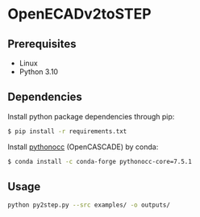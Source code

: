 # OpenECADv2toSTEP

## Prerequisites

- Linux
- Python 3.10

## Dependencies

Install python package dependencies through pip:

```bash
$ pip install -r requirements.txt
```

Install [pythonocc](https://github.com/tpaviot/pythonocc-core) (OpenCASCADE) by conda:

```bash
$ conda install -c conda-forge pythonocc-core=7.5.1
```

## Usage

```bash
python py2step.py --src examples/ -o outputs/
```